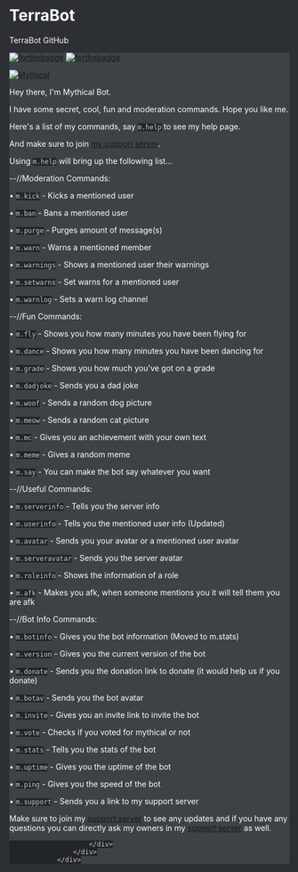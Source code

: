 # TerraBot
TerraBot GitHub
<div class="container is-widescreen">

<div class="longdescription">
<div class="content">
							
<p><a target="_blank" onclick="trackCampaignWebClick('auctions-4-1', 'description');" rel="nofollow" href="https://mythicalbot.com"><img alt="forthebadge" src="https://forthebadge.com/images/badges/built-with-love.svg"></a>  <a target="_blank" onclick="trackCampaignWebClick('auctions-4-1', 'description');" rel="nofollow" href="https://mythicalbot.com"><img alt="forthebadge" src="https://forthebadge.com/images/badges/made-with-javascript.svg"></a></p>
<a target="_blank" onclick="trackCampaignWebClick('auctions-4-1', 'description');" rel="nofollow" href="https://top.gg/bot/590915364376805387">
  <img alt="Mythical" src="https://top.gg/api/widget/status/590915364376805387.svg">
</a>
<style>
@keyframes floating {
    from { transform: translate(0,  0px); }
    65%  { transform: translate(0, 15px); }
    to   { transform: translate(0, -0px); }    
}

.columns .bot-img {
    border-radius: 4px;
    overflow: hidden;
    box-shadow: none;
    background: transparent !important;
    box-shadow: 1px 1px 0px 0px #121212, 4px 4px 8px 0px rgb(18, 18, 18) !important;
    border-radius: 500px;
    animation-name: floating;
    animation-duration: 5s;
    animation-iteration-count: infinite;
    animation-timing-function: ease-in-out;
}
.page {
	color:  !important;
}
p {
	color:  !important;
}
html {
	background-color: #2C2F33 !important;
}
.status.green {
	color: #00ff3c !important;
}
code {
	background: #212428 !important;
	color: #c8c8c8 !important;
}
.btn-blue {
	background: #495ea9 !important;
}
.btn-orange {
	background: #495ea9 !important;
}
body {
	color: #ffffff !important;
}
h1 {
	color: #ffffff !important;
}
h2 {
	color: #ffffff !important;
}
th {
	color: #ffffff !important;
}
.bot-name {
	color: white;
	-webkit-background-clip: text;
	background-clip: text;
}
.longdescription .content {
	color: #ffffff !important;
}
}
.color-medium-blue {
	color: #495ea9 !important;
}
.content {
	background-color: #3d4247 !important;
}
tr:hover {
	background-color: #212428 !important;
}
.botpagebutton {
	background: #212428;
	font: 300 19px "Karla", sans-serif!important;
	color: #eee;
	display: block;
	height: 26px;
	line-height: 26px!important;
	border-radius: 3px;
	padding: 0 4px 0 7px;
	vertical-align: middle !important;
	text-decoration: none;
	-webkit-transition: color 0.3s;
	-webkit-transition: background 0.3s;
}
.botpagebutton::after {
	background: #fff;
	border-bottom: 13px solid transparent;
	border-top: 13px solid transparent;
	content: '';
	position: absolute;
	right: 0;
	top: 0;
}
.botpagebutton:hover {
	background-color: #7289DA;
	color: white;
}
span.lib, span#prefix {
	color:white !important;
}
a:hover {
	color: white !important;
}
.margin-bottom: 15px {
	color: black !important;
}
strong:hover {
	color: black !important;
}
#menu {
	background: #212428 !important;
}
#report {
  color: #e13232!important;
  -webkit-transition: color 0.3s!important;
}
#report:hover {
    background-color: #e16464!important;
  color: white!important;
</style>
<p>Hey there, I'm Mythical Bot.</p>
<p>I have some secret, cool, fun and moderation commands. Hope you like me.</p>
<p>Here's a list of my commands, say <code>m.help</code> to see my help page.</p>
<p>And make sure to join <a target="_blank" onclick="trackCampaignWebClick('auctions-4-1', 'description');" rel="nofollow" href="https://discord.gg/eJESDaJ">my support server</a>.</p>
<p>Using <code>m.help</code> will bring up the following list...</p>
<p>--//Moderation Commands:</p>
<p>• <code>m.kick</code> - Kicks a mentioned user</p>
<p>• <code>m.ban</code> - Bans a mentioned user</p>
<p>• <code>m.purge</code> - Purges amount of message(s)</p>
<p>• <code>m.warn</code> - Warns a mentioned member</p>
<p>• <code>m.warnings</code> - Shows a mentioned user their warnings</p>
<p>• <code>m.setwarns</code> - Set warns for a mentioned user</p>
<p>• <code>m.warnlog</code> - Sets a warn log channel</p>
<p>--//Fun Commands:</p>
<p>• <code>m.fly</code> - Shows you how many minutes you have been flying for</p>
<p>• <code>m.dance</code> - Shows you how many minutes you have been dancing for</p>
<p>• <code>m.grade</code> - Shows you how much you've got on a grade</p>
<p>• <code>m.dadjoke</code> - Sends you a dad joke</p>
<p>• <code>m.woof</code> - Sends a random dog picture</p>
<p>• <code>m.meow</code> - Sends a random cat picture</p>
<p>• <code>m.mc</code> - Gives you an achievement with your own text</p>
<p>• <code>m.meme</code> - Gives a random meme</p>
<p>• <code>m.say</code> - You can make the bot say whatever you want</p>
<p>--//Useful Commands:</p>
<p>• <code>m.serverinfo</code> - Tells you the server info</p>
<p>• <code>m.userinfo</code> - Tells you the mentioned user info (Updated)</p>
<p>• <code>m.avatar</code> - Sends you your avatar or a mentioned user avatar</p>
<p>• <code>m.serveravatar</code> - Sends you the server avatar</p>
<p>• <code>m.roleinfo</code> - Shows the information of a role</p>
<p>• <code>m.afk</code> - Makes you afk, when someone mentions you it will tell them you are afk</p>
<p>--//Bot Info Commands:</p>
<p>• <code>m.botinfo</code> - Gives you the bot information (Moved to m.stats)</p>
<p>• <code>m.version</code> - Gives you the current version of the bot</p>
<p>• <code>m.donate</code> - Sends you the donation link to donate (it would help us if you donate)</p>
<p>• <code>m.botav</code> - Sends you the bot avatar</p>
<p>• <code>m.invite</code> - Gives you an invite link to invite the bot</p>
<p>• <code>m.vote</code> - Checks if you voted for mythical or not</p>
<p>• <code>m.stats</code> - Tells you the stats of the bot</p>
<p>• <code>m.uptime</code> - Gives you the uptime of the bot</p>
<p>• <code>m.ping</code> - Gives you the speed of the bot</p>
<p>• <code>m.support</code> - Sends you a link to my support server</p>
<p>Make sure to join my <a target="_blank" onclick="trackCampaignWebClick('auctions-4-1', 'description');" rel="nofollow" href="https://discord.gg/eJESDaJ">support server</a> to see any updates and if you have any questions you can directly ask my owners in my <a target="_blank" onclick="trackCampaignWebClick('auctions-4-1', 'description');" rel="nofollow" href="https://discord.gg/eJESDaJ">support server</a> as well.</p>

							
						</div>
					</div>
				</div>
